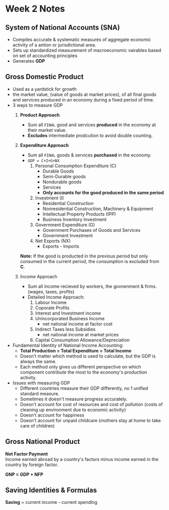 # Week 2 Notes

## System of National Accounts (SNA)

- Compiles accurate & systematic measures of aggregate economic activity of a antion or jurisdictional area.
- Sets up standardized measurement of macroeconomic vairables based on set of accounting principles
- Generates **GDP**

## Gross Domestic Product
- Used as a yardstick for growth
- the market value, (value of goods at market prices), of all final goods and services produced in an economy during a fixed period of time. 
- 3 ways to measure GDP
    1. **Product Approach**
        - Sum all ``FINAL`` good and services **produced** in the economy at their market value. 
        - **Excludes** intermediate prodcution to avoid double counting. 
    2. **Expenditure Approach**
        - Sum all `FINAL` goods & services **purchased** in the economy.
        - `GDP = C+I+G+NX`
            1. Personal Consumption Expenditure (C)  
                - Durable Goods
                - Semi-Durable goods
                - Nondurable goods
                - Services
                - **Only accounts for the good produced in the same period**
            2. Investment (I)
                - Residential Construction
                - Nonresidential Construction, Machinery & Equipment
                - Intellectual Property Products (IPP)
                - Business Inventory Investment
            3. Government Expenditure (G)
                - Government Purchases of Goods and Services
                - Government Investment
            4. Net Exports (NX)
                - Exports - Imports
                
        **Note:** If the good is producted in the previous period but only consumed in the current period, the consumption is excluded from **C**.
    3. Income Approach
        - Sum all income recieved by workers, the govnenment & firms. (wages, taxes, profits)
        - Detailed Income Approach:
            1. Labour Income
            2. Coporate Profits
            3. Interest and Investment income
            4. Unincorporated Business Income
                - net national income at factor cost
            5. Indirect Taxes less Subsidies
                - net national income at market prices
            6. Capital Consumption Allowance/Depreciation
- Fundamental Identity of National Income Accounting: 
    - **Total Production =  Total Expenditure =  Total Income**
    - Doesn't matter which method is used to calculate, but the GDP is always the same.
    - Each method only gives us different perspective on which component contribute the most to the economy's production activity.
- Issues with measuring GDP
    - Different countries measure their GDP differently, no 1 unified standard measure.
    - Sometimes it doesn't measure progress accurately.
    - Doesn't account for cost of resources and cost of pollution (costs of cleaning up environment due to economic activity)
    - Doesn't account for happiness
    - Doesn't account for unpaid childcare (mothers stay at home to take care of children)

## Gross National Product

**Net Factor Payment**  
Income earned abroad by a country's factors minus income earned in the country by foreign factor.

**GNP =  GDP + NFP**

## Saving Identities & Formulas

**Saving** = current income - current spending
